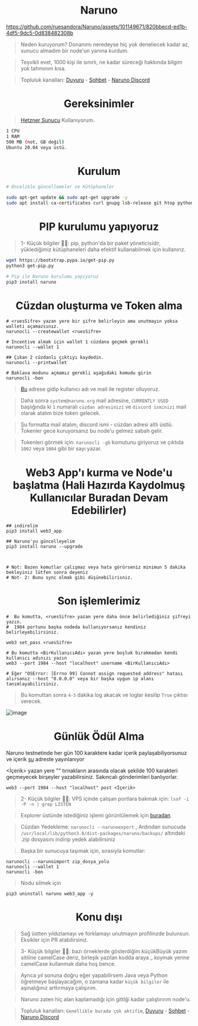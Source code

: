 <h1 align="center"> Naruno </h1>


https://github.com/ruesandora/Naruno/assets/101149671/820bbecd-ed1b-4df5-9dc5-0d838482308b


> Neden kuruyorum? Donanımı neredeyse hiç yok deneliecek kadar az, sunucu almadım bir node'un yanına kurdum.

> Teşvikli evet, 1000 kişi ile sınırlı, ne kadar süreceği hakkında bilgim yok tahmınım kısa.

> Topluluk kanalları: [Duyuru](https://t.me/RuesAnnouncement) - [Sohbet](https://t.me/RuesChat) - [Naruno Discord](https://discord.gg/YR2DYn72)


<h1 align="center"> Gereksinimler </h1>

> [Hetzner Sunucu](https://github.com/ruesandora/Hetzner/edit/main/README.md) Kullanıyorum.

```sh
1 CPU
1 RAM
500 MB (not, GB değil)
Ubuntu 20.04 veya üstü.
```

<h1 align="center"> Kurulum </h1>

```sh
# Öncelikle güncellemeler ve Kütüphaneler

sudo apt-get update && sudo apt-get upgrade -y
sudo apt install ca-certificates curl gnupg lsb-release git htop python3
```

<h1 align="center"> PIP kurulumu yapıyoruz </h1>

> 1- Küçük bilgiler ✍🏻: pip, python'da bir paket yöneticisidir, yüklediğimiz kütüphaneleri daha efektif kullanabilmek için kullanırız.
```sh
wget https://bootstrap.pypa.io/get-pip.py
python3 get-pip.py

# Pip ile Naruno kurulumu yapıyoruz
pip3 install naruno
```

<h1 align="center"> Cüzdan oluşturma ve Token alma </h1>

```
# <ruesSifre> yazan yere bir şifre belirleyin ama unutmayın yoksa walleti açamazsınız.
narunocli --createwallet <ruesSifre>

# Incentive almak için wallet 1 cüzdana geçmek gerekli
narunocli --wallet 1

## Çıkan 2 cüzdanlı çıktıyı kaydedin.
narunocli --printwallet

# Baklava modunu açmamız gerekli aşağıdaki komudu girin
narunocli -bon
```


> [Bu](https://naruno.org/ourloginmyfrient.php?action=register) adrese gidip kullanıcı adı ve mail ile register olluyoruz.

> Daha sonra `system@naruno.org` mail adresine, `CURRENTLY USED` başlığında ki `1` numaralı `cüzdan adresinizi` ve `discord isminizi` mail olarak atalım bize token gelecek.

> Şu formatta mail atalım, discord ismi - cüzdan adresi altlı üstlü. Tokenler gece kuruyorsanız bu node'u gelmez sabah gelir.

> Tokenleri görmek için: `narunocli -gb` komutunu giriyoruz ve çıktıda `1002` veya `1004` gibi bir sayı yazar.

<h1 align="center"> Web3 App'ı kurma ve Node'u başlatma (Hali Hazırda Kaydolmuş Kullanıcılar Buradan Devam Edebilirler)</h1>

```
## indirelim
pip3 install web3_app

## Naruno'yu güncelleyelim
pip3 install naruno --upgrade



# Not: Bazen komutlar çalışmaz veya hata görürseniz minimun 5 dakika bekleyiniz lütfen sonra deyeniz
# Not- 2: Bunu sync olmak gibi düşünebilirisniz.
```

<h1 align="center"> Son işlemlerimiz </h1>

```
#  Bu komutta, <ruesSifre> yazan yere daha önce belirlediğiniz şifreyi yazın.
#  1984 portunu başka nodeda kullanıyorsanız kendiniz belirleyebilirsiniz.

web3 set_pass <ruesSifre>

# Bu komutta <BirKullanıcıAdı> yazan yere boşluk bırakmadan kendi kullanıcı adınızı yazın
web3 --port 1984 --host "localhost" username <BirKullanıcıAdı>

# Eğer "OSError: [Errno 99] Connot assign requested address" hatası alırsanız --host "0.0.0.0" veya bir başka uygun ip alanı tanımlayabilirsiniz.

```

> Bu komuttan sonra `4-5` dakika log akacak ve loglar kesilip `True` çıktısı verecek.

![image](https://github.com/ruesandora/Naruno/assets/101149671/be63d1d7-9ca3-41f7-bd24-238b8a4849bc)

<h1 align="center"> Günlük Ödül Alma </h1>

Naruno testnetinde her gün 100 karaktere kadar içerik paylaşabiliyorsunuz ve içerik [şu](http://web3.test_net.1.naruno.org:2000/) adreste yayınlanıyor

<İçerik> yazan yere "" tırnakların arasında olacak şekilde 100 karakteri geçmeyecek birşeyler yazabilirsiniz. Sakıncalı gönderimleri banlıyorlar.
```
web3 --port 1984 --host "localhost" post <İçerik>
```
> 2- Küçük bilgiler ✍🏻: VPS içinde çalışan portlara bakmak için: `lsof -i -P -n | grep LISTEN`

> Explorer üstünde istediğiniz işlemi görüntülemek için [buradan](http://scan.test_net.1.naruno.org/).

> Cüzdan Yedekleme: `narunocli --narunoexport` , Ardından sunucuda `/usr/local/lib/python3.8/dist-packages/naruno/backups/` altındaki .zip dosyasını indirip yedek alabilirsiniz

> Başka bir sunucuya taşımak için, sırasıyla komutlar: 
```
narunocli --narunoimport zip_dosya_yolu 
narunocli --wallet 1
narunocli -bon
```

> Nodu silmek için 
```
pip3 uninstall naruno web3_app -y
```

<h1 align="center"> Konu dışı </h1>

> Sağ üstten yıldızlamayı ve forklamayı unutmayın profilinzde bulunsun. Eksikler için PR atabilirsiniz.

> 3- Küçük bilgiler ✍🏻: bazı örneklerde gösterdiğim küçükBüyük yazım sitiline camelCase deriz, birleşik yazılan kodda araya _ koymak yerine camelCase kullanmak daha hoş bence.

> Ayrıca yıl sonuna doğru eğer yapabilirsem Java veya Python öğretmeye başlayacağım, o zamana kadar `küçük bilgiler` ile aşinalığınız arttırmaya çalışırım.

> Naruno zaten hiç alan kaplamadığı için gittiği kadar çalıştırırım node'u.

> Topluluk kanalları: `Genellikle burada çok aktifim`, [Duyuru](https://t.me/RuesAnnouncement) - [Sohbet](https://t.me/RuesChat) - [Naruno Discord](https://discord.gg/YR2DYn72)
